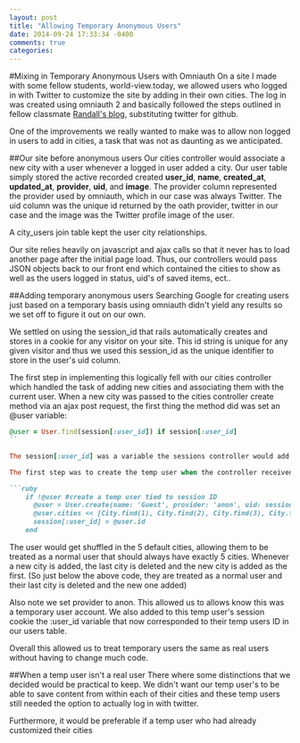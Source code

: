 ```yaml
---
layout: post
title: "Allowing Temporary Anonymous Users"
date: 2014-09-24 17:33:34 -0400
comments: true
categories: 
---
```

#Mixing in Temporary Anonymous Users with Omniauth
On a site I made with some fellow students, world-view.today, we allowed users who logged in with Twitter to customize the site by adding in their own cities. The log in was created using omniauth 2 and basically followed the steps outlined in fellow classmate [Randall's blog](http://randallreedjr.com/blog/2014/07/15/logging-in-with-github-using-omniauth-in-your-rails-app/), substituting twitter for github. 

One of the improvements we really wanted to make was to allow non logged in users to add in cities, a task that was not as daunting as we anticipated. 

##Our site before anonymous users
Our cities controller would associate a new city with a user whenever a logged in user added a city.
Our user table simply stored the active recorded created **user_id**, **name**, **created_at**, **updated_at**, **provider**, **uid**, and **image**. The provider column represented the provider used by omniauth, which in our case was always Twitter. The uid column was the unique id returned by the oath provider, twitter in our case and the image was the Twitter profile image of the user. 

A city_users join table kept the user city relationships. 


Our site relies heavily on javascript and ajax calls so that it never has to load another page after the initial page load. Thus, our controllers would pass JSON objects back to our front end which contained the cities to show as well as the users logged in status, uid's of saved items, ect.. 

##Adding temporary anonymous users
Searching Google for creating users just based on a temporary basis using omniauth didn't yield any results so we set off to figure it out on our own. 

We settled on using the session_id that rails automatically creates and stores in a cookie for any visitor on your site. This id string is unique for any given visitor and thus we used this session_id as the unique identifier to store in the user's uid column. 

The first step in implementing this logically fell with our cities controller which handled the task of adding new cities and associating them with the current user. When a new city was passed to the cities controller create method via an ajax post request, the first thing the method did was set an @user variable:

```ruby
@user = User.find(session[:user_id]) if session[:user_id] 
``

The session[:user_id] was a variable the sessions controller would add to the session cookie after a successful twitter oauth negotiation, aka only logged in users would have it. This variable also corresponds to the user_id assigned to a user when it is created with active record. 

The first step was to create the temp user when the controller received a new city and the current user was not logged in. 

```ruby
    if !@user #create a temp user tied to session ID
      @user = User.create(name: 'Guest', provider: 'anon', uid: session[:session_id], image: 'https://origin.ih.constantcontact.com/fs197/1110193228531/img/301.jpg?a=1115291249439')
      @user.cities << [City.find(1), City.find(2), City.find(3), City.find(4), City.find(5)]
      session[:user_id] = @user.id 
    end
```

The user would get shuffled in the 5 default cities, allowing them to be treated as a normal user that should always have exactly 5 cities. Whenever a new city is added, the last city is deleted and the new city is added as the first. (So just below the above code, they are treated as a normal user and their last city is deleted and the new one added)

Also note we set provider to anon. This allowed us to allows know this was a temporary user account. We also added to this temp user's session cookie the :user_id variable that now corresponded to their temp users ID in our users table. 

Overall this allowed us to treat temporary users the same as real users without having to change much code. 

##When a temp user isn't a real user
There where some distinctions that we decided would be practical to keep. We didn't want our temp user's to be able to save content from within each of their cities and these temp users still needed the option to actually log in with twitter.

 Furthermore, it would be preferable if a temp user who had already customized their cities 

